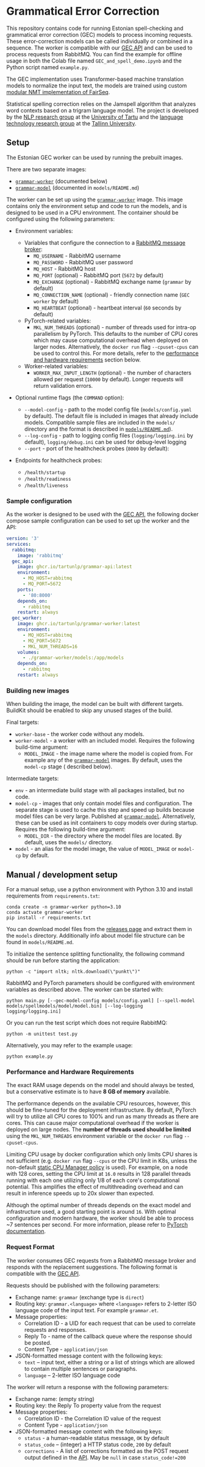 # Grammatical Error Correction

This repository contains code for running Estonian spell-checking and grammatical error correction (GEC) models to process incoming requests. These error-correction models can be called individually or combined in a sequence. The worker is compatible
with our [GEC API](https://ghcr.io/tartunlp/grammar-api) and can be used to process requests from RabbitMQ. You can find the example for offline usage in both the Colab file named `GEC_and_spell_demo.ipynb` and the Python script named `example.py`.

The GEC implementation uses Transformer-based machine translation models to normalize the input text, the models are trained using custom [modular NMT implementation of FairSeq](https://github.com/TartuNLP/fairseq). 

Statistical spelling correction relies on the Jamspell algorithm that analyzes word contexts based on a trigram language model. The project is developed by the [NLP research group](https://tartunlp.ai/) at the [University of Tartu](https://ut.ee/) and the [language technology research group](https://evkk.tlu.ee/about/people) at the [Tallinn University](https://tlu.ee).

## Setup

The Estonian GEC worker can be used by running the prebuilt images.

There are two separate images:

- [`grammar-worker`](https://ghcr.io/tartunlp/grammar-worker) (documented below)
- [`grammar-model`](https://ghcr.io/tartunlp/grammar-model)
  (documented in `models/README.md`)

The worker can be set up using the [`grammar-worker`](https://ghcr.io/tartunlp/grammar-worker)
image. This image contains only the environment setup and code to run the models, and is designed to be used in a CPU
environment. The container should be configured using the following parameters:

- Environment variables:
    - Variables that configure the connection to a [RabbitMQ message broker](https://www.rabbitmq.com/):
        - `MQ_USERNAME` - RabbitMQ username
        - `MQ_PASSWORD` - RabbitMQ user password
        - `MQ_HOST` - RabbitMQ host
        - `MQ_PORT` (optional) - RabbitMQ port (`5672` by default)
        - `MQ_EXCHANGE` (optional) - RabbitMQ exchange name (`grammar` by default)
        - `MQ_CONNECTION_NAME` (optional) - friendly connection name (`GEC worker` by default)
        - `MQ_HEARTBEAT` (optional) - heartbeat interval (`60` seconds by default)
    - PyTorch-related variables:
        - `MKL_NUM_THREADS` (optional) - number of threads used for intra-op parallelism by PyTorch. This defaults to
          the number of CPU cores which may cause computational overhead when deployed on larger nodes. Alternatively,
          the `docker run` flag `--cpuset-cpus` can be used to control this. For more details, refer to
          the [performance and hardware requirements](#performance-and-hardware-requirements) section below.
    - Worker-related variables:
        - `WORKER_MAX_INPUT_LENGTH` (optional) - the number of characters allowed per request (`10000` by default).
          Longer requests will return validation errors.

- Optional runtime flags (the `COMMAND` option):
    - `--model-config` - path to the model config file (`models/config.yaml` by default). The default file is included
      in images that already include models. Compatible sample files are included in the `models/` directory and the
      format is described in [`models/README.md`](https://github.com/TartuNLP/grammar-worker/tree/main/models)).
    - `--log-config` - path to logging config files (`logging/logging.ini` by default), `logging/debug.ini` can be used
      for debug-level logging
    - `--port` - port of the healthcheck probes (`8000` by default):

- Endpoints for healthcheck probes:
    - `/health/startup`
    - `/health/readiness`
    - `/health/liveness`

### Sample configuration

As the worker is designed to be used with the [GEC API](https://ghcr.io/tartunlp/grammar-api), the following docker
compose sample configuration can be used to set up the worker and the API:

```yaml
version: '3'
services:
  rabbitmq:
    image: 'rabbitmq'
  gec_api:
    image: ghcr.io/tartunlp/grammar-api:latest
    environment:
      - MQ_HOST=rabbitmq
      - MQ_PORT=5672
    ports:
      - '80:8000'
    depends_on:
      - rabbitmq
    restart: always
  gec_worker:
    image: ghcr.io/tartunlp/grammar-worker:latest
    environment:
      - MQ_HOST=rabbitmq
      - MQ_PORT=5672
      - MKL_NUM_THREADS=16
    volumes:
      - ./grammar-worker/models:/app/models
    depends_on:
      - rabbitmq
    restart: always
```

### Building new images

When building the image, the model can be built with different targets. BuildKit should be enabled to skip any unused
stages of the build.

Final targets:

- `worker-base` - the worker code without any models.
- `worker-model` - a worker with an included model. Requires the following build-time argument:
    - `MODEL_IMAGE` - the image name where the model is copied from. For example any of
      the [`grammar-model`](https://ghcr.io/TartuNLP/grammar-model) images. By default, uses the `model-cp` stage (
      described below).

Intermediate targets:

- `env` - an intermediate build stage with all packages installed, but no code.
- `model-cp` - images that only contain model files and configuration. The separate stage is used to cache this step and
  speed up builds because model files can be very large. Published
  at [`grammar-model`](https://ghcr.io/TartuNLP/grammar-model). Alternatively, these can be used
  as init containers to copy models over during startup. Requires the following build-time argument:
    - `MODEL_DIR` - the directory where the model files are located. By default, uses the `models/` directory.
- `model` - an alias for the model image, the value of `MODEL_IMAGE` or `model-cp` by default.

## Manual / development setup

For a manual setup, use a python environment with Python 3.10 and install requirements from `requirements.txt`:

```shell
conda create -n grammar-worker python=3.10
conda actvate grammar-worker
pip install -r requirements.txt
```

You can download model files from the [releases page](https://github.com/TartuNLP/grammar-worker/releases) and extract them
in the `models` directory.
Additionally info about model file structure can be found in `models/README.md`.

To initialize the sentence splitting functionality, the following command should be run before starting the application:

```shell
python -c "import nltk; nltk.download(\"punkt\")"
```

RabbitMQ and PyTorch parameters should be configured with environment variables as described above. The worker can be
started with:

```shell
python main.py [--gec-model-config models/config.yaml] [--spell-model models/spellmodels/model/model.bin] [--log-logging logging/logging.ini]
```

Or you can run the test script which does not require RabbitMQ:

```shell
python -m unittest test.py
```

Alternatively, you may refer to the example usage:

```shell
python example.py
```

### Performance and Hardware Requirements

The exact RAM usage depends on the model and should always be tested, but a conservative estimate is to have **8 GB of
memory** available.

The performance depends on the available CPU resources, however, this should be fine-tuned for the deployment
infrastructure. By default, PyTorch will try to utilize all CPU cores to 100% and run as many threads as there are
cores. This can cause major computational overhead if the worker is deployed on large nodes. The **number of threads
used should be limited** using the `MKL_NUM_THREADS` environment variable or the `docker run` flag `--cpuset-cpus`.

Limiting CPU usage by docker configuration which only limits CPU shares is not sufficient (e.g. `docker run` flag
`--cpus` or the CPU limit in K8s, unless the non-default
[static CPU Manager policy](https://kubernetes.io/docs/tasks/administer-cluster/cpu-management-policies/) is used). For
example, on a node with 128 cores, setting the CPU limit at `16.0` results in 128 parallel threads running with each one
utilizing only 1/8 of each core's computational potential. This amplifies the effect of multithreading overhead and can
result in inference speeds up to 20x slower than expected.

Although the optimal number of threads depends on the exact model and infrastructure used, a good starting point is
around `16`. With optimal configuration and modern hardware, the worker should be able to process ~7 sentences per
second. For more information, please refer to
[PyTorch documentation](https://pytorch.org/docs/stable/notes/cpu_threading_torchscript_inference.html).

### Request Format

The worker consumes GEC requests from a RabbitMQ message broker and responds with the replacement suggestions. The
following format is compatible with the [GEC API](https://ghcr.io/tartunlp/grammar-api).

Requests should be published with the following parameters:

- Exchange name: `grammar` (exchange type is `direct`)
- Routing key: `grammar.<language>` where `<language>` refers to 2-letter ISO language code of the input text. For
  example `grammar.et`.
- Message properties:
    - Correlation ID - a UID for each request that can be used to correlate requests and responses.
    - Reply To - name of the callback queue where the response should be posted.
    - Content Type - `application/json`
- JSON-formatted message content with the following keys:
    - `text` – input text, either a string or a list of strings which are allowed to contain multiple sentences or
      paragraphs.
    - `language` – 2-letter ISO language code

The worker will return a response with the following parameters:

- Exchange name: (empty string)
- Routing key: the Reply To property value from the request
- Message properties:
    - Correlation ID - the Correlation ID value of the request
    - Content Type - `application/json`
- JSON-formatted message content with the following keys:
    - `status` - a human-readable status message, `OK` by default
    - `status_code` – (integer) a HTTP status code, `200` by default
    - `corrections` - A list of corrections formatted as the POST request output defined in
      the [API](https://github.com/tartunlp/grammar-api). May be `null` in case `status_code!=200`


